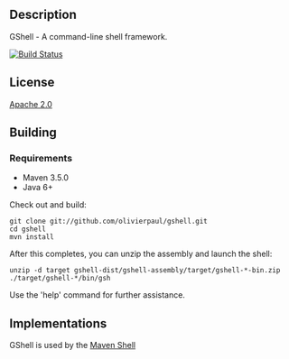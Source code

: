 <!--

    Copyright (c) 2009-present the original author or authors.

    Licensed under the Apache License, Version 2.0 (the "License");
    you may not use this file except in compliance with the License.
    You may obtain a copy of the License at

    http://www.apache.org/licenses/LICENSE-2.0

    Unless required by applicable law or agreed to in writing, software
    distributed under the License is distributed on an "AS IS" BASIS,
    WITHOUT WARRANTIES OR CONDITIONS OF ANY KIND, either express or implied.
    See the License for the specific language governing permissions and
    limitations under the License.

-->
Description
-----------

GShell - A command-line shell framework.

[![Build Status](https://travis-ci.org/olivierpaul/gshell.svg?branch=master)](https://travis-ci.org/olivierpaul/gshell)

License
-------

[Apache 2.0](http://www.apache.org/licenses/LICENSE-2.0.html)


Building
--------

### Requirements

* Maven 3.5.0
* Java 6+

Check out and build:

    git clone git://github.com/olivierpaul/gshell.git
    cd gshell
    mvn install

After this completes, you can unzip the assembly and launch the shell:

    unzip -d target gshell-dist/gshell-assembly/target/gshell-*-bin.zip
    ./target/gshell-*/bin/gsh

Use the 'help' command for further assistance.

Implementations
---------------

GShell is used by the [Maven Shell](https://github.com/olivierpaul/mvnsh)
